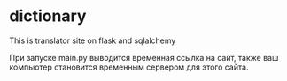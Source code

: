 # dictionary
This is translator site on flask and sqlalchemy

При запуске main.py выводится временная ссылка на сайт, также ваш компьютер становится временным сервером для этого сайта.
